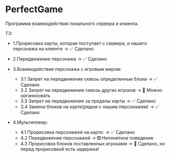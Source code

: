 # PerfectGame

Программа взаимодействия локального сервера и клиента.

ТЗ:
- 1.Прорисовка карты, которая поступает с сервера, и нашего персонажа на клиенте ->  :white_check_mark: Сделано

- 2.Передвижение персонажа -> :white_check_mark: Сделано

- 3.Взаимодействия персонажа с игровым миром:
    - 3.1 Запрет на передвижение сквозь определенные блоки -> :white_check_mark: Сделано
    - 3.2 Запрет на передвижение сквозь других игроков -> :black_square_button: Можно организовать
    - 3.3 Запрет на передвижение за пределы карты -> :white_check_mark: Сделано
    - 3.4 Замена блоков на карте(рядом с нашим персонажем) -> :white_check_mark: Сделано

- 4.Мультиплеер:
    - 4.1 Прорисовка персонажей на карте: -> :white_check_mark: Сделано
    - 4.2 Передвижение персонажей -> :negative_squared_cross_mark: Непонятное поведение
    - 4.3 Прорисовка блоков поставленных игроками -> :black_square_button: Сделано, но перед прорисовкой есть задержка!
